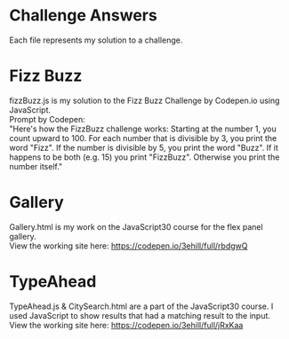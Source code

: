 # Challenge Answers
Each file represents my solution to a challenge.


# Fizz Buzz
fizzBuzz.js is my solution to the Fizz Buzz Challenge by Codepen.io using JavaScript. <br>
Prompt by Codepen: <br>
"Here's how the FizzBuzz challenge works: Starting at the number 1, you count upward to 100. For each number that is divisible by 3, you print the word "Fizz". If the number is divisible by 5, you print the word "Buzz". If it happens to be both (e.g. 15) you print "FizzBuzz". Otherwise you print the number itself."

# Gallery
Gallery.html is my work on the JavaScript30 course for the flex panel gallery.<br>
View the working site here: https://codepen.io/3ehill/full/rbdgwQ


# TypeAhead 
TypeAhead.js & CitySearch.html are a part of the JavaScript30 course. I used JavaScript to show results that had a matching result to the input. <br>
View the working site here: https://codepen.io/3ehill/full/jRxKaa
